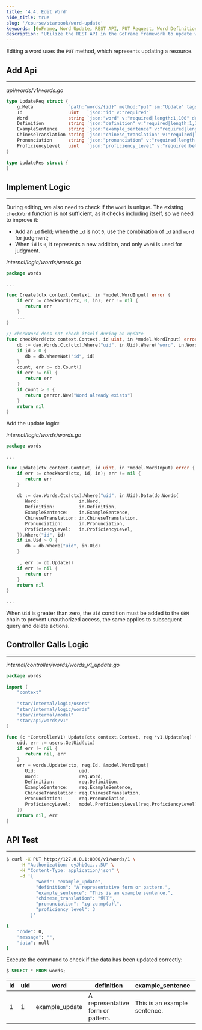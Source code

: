 ```yaml
---
title: '4.4. Edit Word'
hide_title: true
slug: '/course/starbook/word-update'
keywords: [GoFrame, Word Update, REST API, PUT Request, Word Definition, Uniqueness Check, Update Logic, Permission Verification, Database Operation, Error Handling]
description: "Utilize the REST API in the GoFrame framework to update word information, including the word's definition, example sentences, Chinese translation, and pronunciation. Emphasizes the uniqueness check and permission verification logic during edit operations, and demonstrates how to use the database to update data and handle errors through code examples."
---
```

Editing a word uses the `PUT` method, which represents updating a resource.
## Add Api
---
*api/words/v1/words.go*
```go
type UpdateReq struct {  
    g.Meta             `path:"words/{id}" method:"put" sm:"Update" tags:"Word"`  
    Id                 uint   `json:"id" v:"required"`  
    Word               string `json:"word" v:"required|length:1,100" dc:"Word"`  
    Definition         string `json:"definition" v:"required|length:1,300" dc:"Word Definition"`  
    ExampleSentence    string `json:"example_sentence" v:"required|length:1,300" dc:"Example Sentence"`  
    ChineseTranslation string `json:"chinese_translation" v:"required|length:1,300" dc:"Chinese Translation"`  
    Pronunciation      string `json:"pronunciation" v:"required|length:1,100" dc:"Pronunciation"`  
    ProficiencyLevel   uint   `json:"proficiency_level" v:"required|between:1,5" dc:"Proficiency Level, 1 minimum, 5 maximum"`  
}  
  
type UpdateRes struct {  
}
```

## Implement Logic
---
During editing, we also need to check if the `word` is unique. The existing `checkWord` function is not sufficient, as it checks including itself, so we need to improve it:
- Add an `id` field; when the `id` is not `0`, use the combination of `id` and `word` for judgment;
- When `id` is `0`, it represents a new addition, and only `word` is used for judgment.

*internal/logic/words/words.go*
```go
package words

...

func Create(ctx context.Context, in *model.WordInput) error {  
    if err := checkWord(ctx, 0, in); err != nil {  
       return err  
    }
    ...
}

// checkWord does not check itself during an update  
func checkWord(ctx context.Context, id uint, in *model.WordInput) error {  
    db := dao.Words.Ctx(ctx).Where("uid", in.Uid).Where("word", in.Word)  
    if id > 0 {  
       db = db.WhereNot("id", id)  
    }  
    count, err := db.Count()  
    if err != nil {  
       return err  
    }  
    if count > 0 {  
       return gerror.New("Word already exists")  
    }  
    return nil  
}
```

Add the update logic:

*internal/logic/words/words.go*
```go
package words  

...

func Update(ctx context.Context, id uint, in *model.WordInput) error {  
    if err := checkWord(ctx, id, in); err != nil {  
       return err  
    }  
      
    db := dao.Words.Ctx(ctx).Where("uid", in.Uid).Data(do.Words{  
       Word:               in.Word,  
       Definition:         in.Definition,  
       ExampleSentence:    in.ExampleSentence,  
       ChineseTranslation: in.ChineseTranslation,  
       Pronunciation:      in.Pronunciation,  
       ProficiencyLevel:   in.ProficiencyLevel,  
    }).Where("id", id)  
    if in.Uid > 0 {  
       db = db.Where("uid", in.Uid)  
    }  
  
    _, err := db.Update()  
    if err != nil {  
       return err  
    }  
    return nil  
}

...
```

When `Uid` is greater than zero, the `Uid` condition must be added to the `ORM` chain to prevent unauthorized access, the same applies to subsequent query and delete actions.

## Controller Calls Logic
---
*internal/controller/words/words_v1_update.go*
```go
package words  
  
import (  
    "context"  
  
    "star/internal/logic/users"
    "star/internal/logic/words"
    "star/internal/model"  
    "star/api/words/v1"
)  
  
func (c *ControllerV1) Update(ctx context.Context, req *v1.UpdateReq) (res *v1.UpdateRes, err error) {  
    uid, err := users.GetUid(ctx)  
    if err != nil {  
       return nil, err  
    }  
    err = words.Update(ctx, req.Id, &model.WordInput{  
       Uid:                uid,  
       Word:               req.Word,  
       Definition:         req.Definition,  
       ExampleSentence:    req.ExampleSentence,  
       ChineseTranslation: req.ChineseTranslation,  
       Pronunciation:      req.Pronunciation,  
       ProficiencyLevel:   model.ProficiencyLevel(req.ProficiencyLevel),  
    })  
    return nil, err  
}
```

## API Test
---
```bash
$ curl -X PUT http://127.0.0.1:8000/v1/words/1 \
     -H "Authorization: eyJhbGci...5U" \
     -H "Content-Type: application/json" \
     -d '{
           "word": "example_update",
           "definition": "A representative form or pattern.",
           "example_sentence": "This is an example sentence.",
           "chinese_translation": "例子",
           "pronunciation": "ɪɡˈzɑːmp(ə)l",
           "proficiency_level": 3
         }'

{
    "code": 0,
    "message": "",
    "data": null
}
```
Execute the command to check if the data has been updated correctly:
```sql
$ SELECT * FROM words;
```
  
| id  | uid | word           | definition                        | example_sentence             | chinese_translation | pronunciation | proficiency_level | created_at          | updated_at          |
| --- | --- | -------------- | --------------------------------- | ---------------------------- | ------------------- | ------------- | ----------------- | ------------------- | ------------------- |
| 1   | 1   | example_update | A representative form or pattern. | This is an example sentence. | 例子                  | ɪɡˈzɑːmp(ə)l  | 3                 | 2024/11/12 15:38:50 | 2024/11/12 15:38:50 |